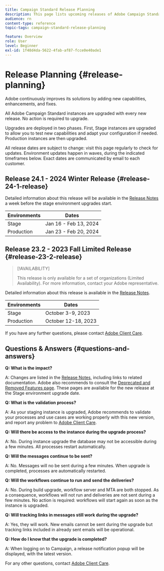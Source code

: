 ```yaml
---
title: Campaign Standard Release Planning
description: This page lists upcoming releases of Adobe Campaign Standard.
audience: rn
content-type: reference
topic-tags: campaign-standard-release-planning

feature: Overview
role: User
level: Beginner
exl-id: 1f48d4da-5622-4fab-af87-fcce0e40ade1
---
```

# Release Planning {#release-planning}

Adobe continuously improves its solutions by adding new capabilities, enhancements, and fixes.

All Adobe Campaign Standard instances are upgraded with every new release. No action is required to upgrade.

Upgrades are deployed in two phases. First, Stage instances are upgraded to allow you to test new capabilities and adapt your configuration if needed. Production instances are then upgraded.

All release dates are subject to change: visit this page regularly to check for updates. Environment updates happen in waves, during the indicated timeframes below. Exact dates are communicated by email to each customer. 

## Release 24.1 - 2024 Winter Release {#release-24-1-release}

Detailed information about this release will be available in the [Release Notes](release-notes.md) a week before the stage environment upgrades start. 

<table>
 <thead>
  <tr>
   <th> Environments </th>
   <th> Dates </th>
  </tr>
 </thead>
 <tbody>
  <tr>
   <td>Stage </td>
   <td>Jan 16 - Feb 13, 2024 </td>
  </tr>
  <tr>
   <td>Production </td>
   <td>Jan 23 - Feb 20, 2024 </td>
  </tr>
 </tbody>
</table>


## Release 23.2 - 2023 Fall Limited Release {#release-23-2-release}


>[!AVAILABILITY]
>
>This release is only available for a set of organizations (Limited Availability). For more information, contact your Adobe representative.

Detailed information about this release is available in the [Release Notes](release-notes.md).

<table>
 <thead>
  <tr>
   <th> Environments </th>
   <th> Dates </th>
  </tr>
 </thead>
 <tbody>
  <tr>
   <td>Stage </td>
   <td>October 3-9, 2023 </td>
  </tr>
  <tr>
   <td>Production </td>
   <td>October 12-18, 2023 </td>
  </tr>
 </tbody>
</table>

If you have any further questions, please contact [Adobe Client Care](https://helpx.adobe.com/enterprise/using/support-for-experience-cloud.html).

## Questions & Answers {#questions-and-answers}

**Q: What is the impact?**

A: Changes are listed in the [Release Notes](../../rn/using/release-notes.md), including links to related documentation. Adobe also recommends to consult the [Deprecated and Removed Features page](../../rn/using/deprecated-features.md). These pages are available for the new release at the Stage environment upgrade date.

**Q: What is the validation process?**

A: As your staging instance is upgraded, Adobe recommends to validate your processes and use cases are working properly with this new version, and report any problem to [Adobe Client Care](https://helpx.adobe.com/enterprise/using/support-for-experience-cloud.html).

**Q: Will there be access to the instance during the upgrade process?**

A: No. During instance upgrade the database may not be accessible during a few minutes. All processes restart automatically.

**Q: Will the messages continue to be sent?**

A: No. Messages will no be sent during a few minutes. When upgrade is completed, processes are automatically restarted.

**Q: Will the workflows continue to run and send the deliveries?**

A: No. During build upgrade, workflow server and MTA are both stopped. As a consequence, workflows will not run and deliveries are not sent during a few minutes. No action is required: workflows will start again as soon as the instance is upgraded.

**Q: Will tracking links in messages still work during the upgrade?**

A: Yes, they will work. New emails cannot be sent during the upgrade but tracking links included in already sent emails will be operational.

**Q: How do I know that the upgrade is completed?**

A: When logging on to Campaign, a release notification popup will be displayed, with the latest version.

For any other questions, contact [Adobe Client Care](https://helpx.adobe.com/enterprise/using/support-for-experience-cloud.html).
